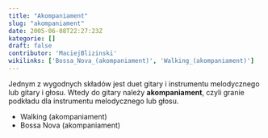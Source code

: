 ```yaml
---
title: "Akompaniament"
slug: "akompaniament"
date: 2005-06-08T22:27:23Z
kategorie: []
draft: false
contributor: 'MaciejBlizinski'
wikilinks: ['Bossa_Nova_(akompaniament)', 'Walking_(akompaniament)']
---
```

Jednym z wygodnych składów jest duet gitary i instrumentu melodycznego
lub gitary i głosu. Wtedy do gitary należy **akompaniament**, czyli
granie podkładu dla instrumentu melodycznego lub głosu.

  - Walking (akompaniament)<!-- link nie odnosił się do niczego: 'Akompaniament' (PosixPath('Akompaniament.md')) links to 'Walking_\\(akompaniament\\)' (PosixPath('/no/path/exists')) and that does not exist -->
  - Bossa Nova
    (akompaniament)<!-- link nie odnosił się do niczego: 'Akompaniament' (PosixPath('Akompaniament.md')) links to 'Bossa_Nova_\\(akompaniament\\)' (PosixPath('/no/path/exists')) and that does not exist -->
